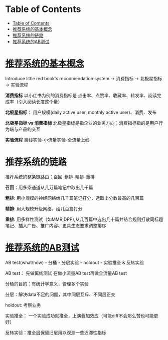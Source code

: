# Table of Contents

- [Table of Contents](#table-of-contents)
- [推荐系统的基本概念](#推荐系统的基本概念)
- [推荐系统的链路](#推荐系统的链路)
- [推荐系统的AB测试](#推荐系统的ab测试)

# [推荐系统的基本概念](https://github.com/Linsen-gao-457/RecommenderSystem/blob/main/Slides/01_Basics_01.pdf)

Introduce little red book's recoomendation system -> 消费指标 -> 北极星指标 -> 实验流程


**消费指标**
以小红书为例的消费指标是 点击率、点赞率、收藏率、转发率、阅读完成率（引入阅读长度这个量）

**北极星指标**： 用户规模(daily active user, monthly active user)、消费、发布

**北极星指标 vs 消费指标**
北极星指标是指企业的业务方向；消费指标指的是用户行为端与产品的交互

**实验流程**
离线实验-小流量实验-全流量上线

# [推荐系统的链路](https://github.com/Linsen-gao-457/RecommenderSystem/blob/main/Slides/01_Basics_02.pdf)

推荐系统的整条链路由：召回-粗排-精排-重排

**召回**：用多条通道从几万篇笔记中取出几千篇

**粗排**: 用小规模的神经网络给几千篇笔记打分，选取出分数最高的几百篇

**精排**: 用大规模升级网络，给几百篇打分

**重排**: 用多样性测试（如MMR,DPP),从几百篇中选出几十篇并结合规则打散同标题笔记、插入广告、推广内容、更具生态要求调整排序

# [推荐系统的AB测试](https://github.com/Linsen-gao-457/RecommenderSystem/blob/main/Slides/01_Basics_03.pdf)

AB test(what\how) - 分桶 - 分层实验 - holdout -  实验推全 & 反转实验

AB test：
先做离线测试 在做小流量AB test再做全流量AB test

分桶的目的：有统计学意义，管理多个实验

分层：解决data不足的问题，其中同层互斥、不同层正交

holdout: 考察业务

实验推全： 一个实验成功就推全，上演叠加效应（可能diff不会那么赞也可能更好）

反转实验：推全层保留旧层用以观测一些迟滞性指标